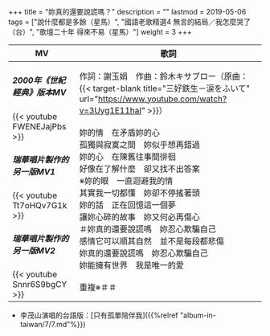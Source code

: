 +++
title = "妳真的還要說謊嗎？"
description = ""
lastmod = 2019-05-06
tags = ["說什麼都是多餘（星馬）", "國語老歌精選4 無言的結局／我怎麼哭了（台）", "歌壇二十年 得來不易（星馬）"]
weight = 3
+++

MV  | 歌詞  
--------------|-------
<h5>2000年《世紀經典》版本MV</h5>{{< youtube FWENEJajPbs >}}<br/><h5>瑞華唱片製作的另一版MV1</h5>{{< youtube Tt7oHQv7G1k >}}<br/><h5>瑞華唱片製作的另一版MV2</h5>{{< youtube Snnr6S9bgCY >}}|作詞：謝玉娟　作曲：鈴木キサブロー（原曲：{{< target-blank title="三好鉄生－涙をふいて" url="https://www.youtube.com/watch?v=3Uyg1E11haI" >}}）<br/><br/>妳的情　在矛盾妳的心<br/>孤獨與寂寞之間　妳似乎想再錯過<br/>妳的心　在陳舊往事間徘徊<br/>好像在了解什麼　卻又找不出答案<br/>※妳的眼　一直迴避我的情<br/>其實我一切都懂　妳卻不停搖著頭<br/>妳的話　正在回憶這一個夢<br/>讓妳心碎的故事　妳又何必再傷心<br/>＃妳真的還要說謊嗎　妳忍心欺騙自己<br/>感情它可以順其自然　並不是每段都悲傷<br/>妳真的還要說謊嗎　妳忍心欺騙自己<br/>妳能擁有世界　我是唯一的愛<br/><br/>重複※＃＃

* 李茂山演唱的台語版：[只有孤單陪伴我]({{%relref "album-in-taiwan/7/7.md"%}}) 